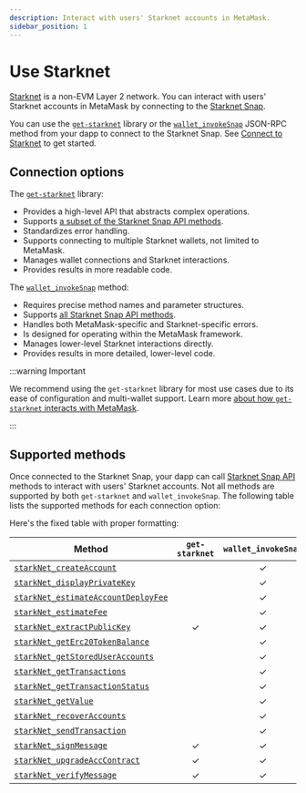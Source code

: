 ```yaml
---
description: Interact with users' Starknet accounts in MetaMask.
sidebar_position: 1
---
```


# Use Starknet

[Starknet](https://www.starknet.io/) is a non-EVM Layer 2 network.
You can interact with users' Starknet accounts in MetaMask by connecting to the
[Starknet Snap](https://snaps.metamask.io/snap/npm/consensys/starknet-snap/).

You can use the [`get-starknet`](https://github.com/starknet-io/get-starknet) library or the
[`wallet_invokeSnap`](/snaps/reference/wallet-api-for-snaps/#wallet_invokesnap) JSON-RPC method from
your dapp to connect to the Starknet Snap.
See [Connect to Starknet](connect-to-starknet.md) to get started.

## Connection options

The [`get-starknet`](about-get-starknet) library:

- Provides a high-level API that abstracts complex operations.
- Supports [a subset of the Starknet Snap API methods](#supported-methods).
- Standardizes error handling.
- Supports connecting to multiple Starknet wallets, not limited to MetaMask.
- Manages wallet connections and Starknet interactions.
- Provides results in more readable code.

The [`wallet_invokeSnap`](/snaps/reference/wallet-api-for-snaps/#wallet_invokesnap) method:

- Requires precise method names and parameter structures.
- Supports [all Starknet Snap API methods](#supported-methods).
- Handles both MetaMask-specific and Starknet-specific errors.
- Is designed for operating within the MetaMask framework.
- Manages lower-level Starknet interactions directly.
- Provides results in more detailed, lower-level code.

:::warning Important

We recommend using the `get-starknet` library for most use cases due to its ease of configuration
and multi-wallet support.
Learn more [about how `get-starknet` interacts with MetaMask](about-get-starknet.md).

:::

## Supported methods

Once connected to the Starknet Snap, your dapp can call
[Starknet Snap API](../../../reference/non-evm-apis/starknet-snap-api.md) methods to interact with
users' Starknet accounts.
Not all methods are supported by both `get-starknet` and `wallet_invokeSnap`.
The following table lists the supported methods for each connection option: 

Here's the fixed table with proper formatting:

| Method | `get-starknet` | `wallet_invokeSnap` |
|--------|:--------------:|:-------------------:|
| [`starkNet_createAccount`](../../../reference/non-evm-apis/starknet-snap-api.md#starkNet_createAccount) | | ✓ |
| [`starkNet_displayPrivateKey`](../../../reference/non-evm-apis/starknet-snap-api.md#starkNet_displayPrivateKey) | | ✓ |
| [`starkNet_estimateAccountDeployFee`](../../../reference/non-evm-apis/starknet-snap-api.md#starkNet_estimateAccountDeployFee) | | ✓ |
| [`starkNet_estimateFee`](../../../reference/non-evm-apis/starknet-snap-api.md#starkNet_estimateFee) | | ✓ |
| [`starkNet_extractPublicKey`](../../../reference/non-evm-apis/starknet-snap-api.md#starkNet_extractPublicKey) | ✓ | ✓ |
| [`starkNet_getErc20TokenBalance`](../../../reference/non-evm-apis/starknet-snap-api.md#starkNet_getErc20TokenBalance) | | ✓ |
| [`starkNet_getStoredUserAccounts`](../../../reference/non-evm-apis/starknet-snap-api.md#starkNet_getStoredUserAccounts) | | ✓ |
| [`starkNet_getTransactions`](../../../reference/non-evm-apis/starknet-snap-api.md#starkNet_getTransactions) | | ✓ |
| [`starkNet_getTransactionStatus`](../../../reference/non-evm-apis/starknet-snap-api.md#starkNet_getTransactionStatus) | | ✓ |
| [`starkNet_getValue`](../../../reference/non-evm-apis/starknet-snap-api.md#starkNet_getValue) | | ✓ |
| [`starkNet_recoverAccounts`](../../../reference/non-evm-apis/starknet-snap-api.md#starkNet_recoverAccounts) | | ✓ |
| [`starkNet_sendTransaction`](../../../reference/non-evm-apis/starknet-snap-api.md#starkNet_sendTransaction) | | ✓ |
| [`starkNet_signMessage`](../../../reference/non-evm-apis/starknet-snap-api.md#starkNet_signMessage) | ✓ | ✓ |
| [`starkNet_upgradeAccContract`](../../../reference/non-evm-apis/starknet-snap-api.md#starkNet_upgradeAccContract) | ✓ | ✓ |
| [`starkNet_verifyMessage`](../../../reference/non-evm-apis/starknet-snap-api.md#starkNet_verifyMessage) | ✓ | ✓ |
